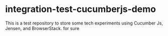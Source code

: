 # integration-test-cucumberjs-demo
This is a test repository to store some tech experiments using Cucumber Js, Jensen, and BrowserStack. for sure
